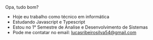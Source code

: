   Opa, tudo bom? 

- Hoje eu trabalho como técnico em informática
- Estudando Javascript e Typescript
- Estou no 1° Semestre de Analise e Desenvolvimento de Sistemas
- Pode me contatar no email: lucasribeirosilva54@gmail.com
